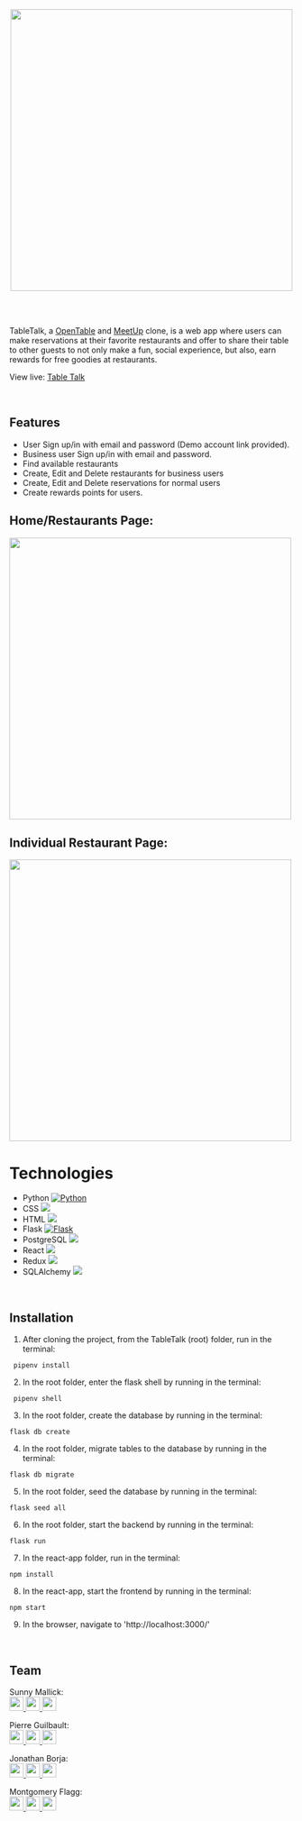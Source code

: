 <br />
<br />

<p align='center'>
  <img src='https://i.imgur.com/fHU3vxk.png' width='500px' >
</p>

<br />
<br />

TableTalk, a <a href='https://opentable.com'>OpenTable</a> and <a href='https://meetup.com'>MeetUp</a> clone, is a web app where users can make reservations at their favorite restaurants and offer to share their table to other guests to not only make a fun, social experience, but also, earn rewards for free goodies at restaurants.

View live: <a href='https://table--talk.herokuapp.com/'>Table Talk</a>

<br />

## Features

- User Sign up/in with email and password (Demo account link provided).
- Business user Sign up/in with email and password.
- Find available restaurants
- Create, Edit and Delete restaurants for business users
- Create, Edit and Delete reservations for normal users
- Create rewards points for users.
  <br />

## Home/Restaurants Page:

<img src="" width='500px' />
<br />

## Individual Restaurant Page:

<img src="" width='500px' />
<br />

# Technologies
- Python <a href="https://www.python.org/"><img alt="Python" src="https://img.shields.io/badge/-Python-3776AB?style=flat-square&logo=Python&logoColor=white&" /></a>
- CSS <a href="https://developer.mozilla.org/en-US/docs/Web/CSS"><img src="https://img.shields.io/badge/-CSS3-1572B6?logo=CSS3" /></a>
- HTML <a href="https://developer.mozilla.org/en-US/docs/Web/HTML"><img src="https://img.shields.io/badge/-HTML5-E34F26?logo=HTML5&logoColor=ffffff" /></a>
- Flask <a href="https://flask.palletsprojects.com/en/1.1.x/"><img alt="Flask" src="https://img.shields.io/badge/-Flask-000000?style=flat-square&logo=Flask&logoColor=white" /></a>
- PostgreSQL <a href="https://www.postgresql.org/"><img src="https://img.shields.io/badge/-PostgreSQL-336791?logo=PostgreSQL" /></a>
- React <a href="https://reactjs.org/"><img src="https://img.shields.io/badge/-React-61DAFB?logo=React&logoColor=333333" /></a>
- Redux <a href="https://redux.js.org/"><img src="https://img.shields.io/badge/-Redux-764ABC?logo=Redux" /></a>
- SQLAlchemy <a href=https://www.sqlalchemy.org/><img src=https://img.shields.io/badge/-SQLAlchemy-red /></a>

<br />

## Installation

1. After cloning the project, from the TableTalk (root) folder, run in the terminal:

```
 pipenv install
```

2. In the root folder, enter the flask shell by running in the terminal:

```
 pipenv shell
```

3. In the root folder, create the database by running in the terminal:

```
flask db create
```

4. In the root folder, migrate tables to the database by running in the terminal:

```
flask db migrate
```

5. In the root folder, seed the database by running in the terminal:

```
flask seed all
```

6. In the root folder, start the backend by running in the terminal:

```
flask run
```

7. In the react-app folder, run in the terminal:

```
npm install
```


8. In the react-app, start the frontend by running in the terminal:

```
npm start
```

9. In the browser, navigate to 'http://localhost:3000/'

<br />


## Team

Sunny Mallick:
<br />
<a href='sunny.mallick927@gmail.com'>
<img src="https://i.imgur.com/jLLwTjh.png" width="25" height="25">
</a>
<a href='https://www.linkedin.com/in/sunny-mallick-896a33169/'>
<img src="https://logodix.com/logo/91031.png" width="25" height="25">
</a>
<a href='https://github.com/sunnymallick'>
<img src="https://icones.pro/wp-content/uploads/2021/06/icone-github-grise.png" width="25" height="25">
</a>

Pierre Guilbault:
<br />
<a href='guilbaultpj@gmail.com'>
<img src="https://i.imgur.com/jLLwTjh.png" width="25" height="25">
</a>
<a href='https://www.linkedin.com/in/pierre-guilbault-30020549/'>
<img src="https://logodix.com/logo/91031.png" width="25" height="25">
</a>
<a href='https://github.com/TheGuilbotine'>
<img src="https://icones.pro/wp-content/uploads/2021/06/icone-github-grise.png" width="25" height="25">
</a>

Jonathan Borja:
<br />
<a href='jborja-one@gmail.com'>
<img src="https://i.imgur.com/jLLwTjh.png" width="25" height="25">
</a>
<a href='https://www.linkedin.com/in/jonathan-borja-1a9959172/'>
<img src="https://logodix.com/logo/91031.png" width="25" height="25">
</a>
<a href='https://github.com/jborja-one'>
<img src="https://icones.pro/wp-content/uploads/2021/06/icone-github-grise.png" width="25" height="25">
</a>

Montgomery Flagg:
<br />
<a href='monteflagg@gmail.com'>
<img src="https://i.imgur.com/jLLwTjh.png" width="25" height="25">
</a>
<a href='https://linkedin.com/in/montgomeryflagg'>
<img src="https://logodix.com/logo/91031.png" width="25" height="25">
</a>
<a href='https://github.com/theflaggship'>
<img src="https://icones.pro/wp-content/uploads/2021/06/icone-github-grise.png" width="25" height="25">
